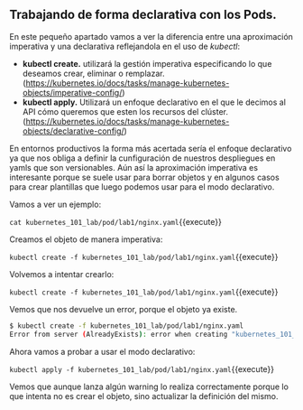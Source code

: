 ## Trabajando de forma declarativa con los Pods.

En este pequeño apartado vamos a ver la diferencia entre una aproximación imperativa y una declarativa reflejandola en el uso de *kubectl*:

- **kubectl create.** utilizará la gestión imperativa especificando lo que deseamos crear, eliminar o remplazar.  (https://kubernetes.io/docs/tasks/manage-kubernetes-objects/imperative-config/)
- **kubectl apply.** Utilizará un enfoque declarativo en el que le decimos al API cómo queremos que esten los recursos del clúster. (https://kubernetes.io/docs/tasks/manage-kubernetes-objects/declarative-config/)



En entornos productivos la forma más acertada sería el enfoque declarativo ya que nos obliga a definir la cunfiguración de nuestros despliegues en yamls que son versionables. Aún así la aproximación imperativa es interesante porque se suele usar para borrar objetos y en algunos casos para crear plantillas que luego podemos usar para el modo declarativo.

Vamos a  ver un ejemplo:

`cat kubernetes_101_lab/pod/lab1/nginx.yaml`{{execute}}

Creamos el objeto de manera imperativa:

`kubectl create -f kubernetes_101_lab/pod/lab1/nginx.yaml`{{execute}}

Volvemos a intentar crearlo:

`kubectl create -f kubernetes_101_lab/pod/lab1/nginx.yaml`{{execute}}

Vemos que nos devuelve un error, porque el objeto ya existe.

```bash
$ kubectl create -f kubernetes_101_lab/pod/lab1/nginx.yaml
Error from server (AlreadyExists): error when creating "kubernetes_101_lab/pod/lab1/nginx.yaml": pods "webserver" already exists
```

Ahora vamos a probar a usar el modo declarativo:

`kubectl apply -f kubernetes_101_lab/pod/lab1/nginx.yaml`{{execute}}

Vemos que aunque lanza algún warning lo realiza correctamente porque lo que intenta no es crear el objeto, sino actualizar la definición del mismo.